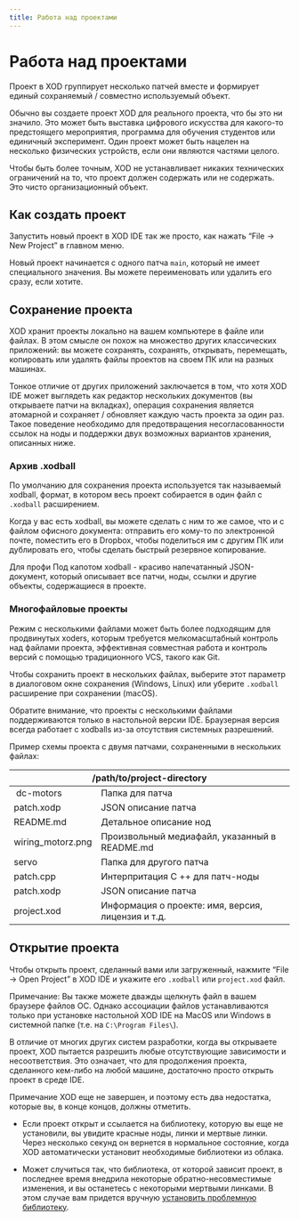 ```yaml
---
title: Работа над проектами
---
```


# Работа над проектами

Проект в XOD группирует несколько патчей вместе и формирует единый сохраняемый / совместно используемый объект.

Обычно вы создаете проект XOD для реального проекта, что бы это ни значило. Это может быть выставка цифрового искусства для какого-то предстоящего мероприятия, программа для обучения студентов или единичный эксперимент. Один проект может быть нацелен на несколько физических устройств, если они являются частями целого.

Чтобы быть более точным, XOD не устанавливает никаких технических ограничений на то, что проект должен содержать или не содержать. Это чисто организационный объект.

## Как создать проект

Запустить новый проект в XOD IDE так же просто, как нажать “File → New Project” в главном меню.

Новый проект начинается с одного патча `main`, который не имеет специального значения. Вы можете переименовать или удалить его сразу, если хотите.

## Сохранение проекта

XOD хранит проекты локально на вашем компьютере в файле или файлах. В этом смысле он похож на множество других классических приложений: вы можете сохранять, сохранять, открывать, перемещать, копировать или удалять файлы проектов на своем ПК или на разных машинах.

Тонкое отличие от других приложений заключается в том, что хотя XOD IDE может выглядеть как редактор нескольких документов (вы открываете патчи на вкладках), операция сохранения является атомарной и сохраняет / обновляет каждую часть проекта за один раз. Такое поведение необходимо для предотвращения несогласованности ссылок на ноды и поддержки двух возможных вариантов хранения, описанных ниже.

### Архив .xodball

По умолчанию для сохранения проекта используется так называемый xodball, формат, в котором весь проект собирается в один файл с `.xodball` расширением.

Когда у вас есть xodball, вы можете сделать с ним то же самое, что и с файлом офисного документа: отправить его кому-то по электронной почте, поместить его в Dropbox, чтобы поделиться им с другим ПК или дублировать его, чтобы сделать быстрый резервное копирование.

<div class="ui segment note">
<span class="ui ribbon label">Для профи</span>
Под капотом xodball - красиво напечатанный JSON-документ, который описывает все патчи, 
ноды, ссылки и другие объекты, содержащиеся в проекте.
</div>

### Многофайловые проекты

Режим с несколькими файлами может быть более подходящим для продвинутых xoders, которым требуется мелкомасштабный контроль над файлами проекта, эффективная совместная работа и контроль версий с помощью традиционного VCS, такого как Git.

Чтобы сохранить проект в нескольких файлах, выберите этот параметр в диалоговом окне сохранения (Windows, Linux) или уберите `.xodball` расширение при сохранении (macOS).

Обратите внимание, что проекты с несколькими файлами поддерживаются только в настольной версии IDE. Браузерная версия всегда работает с xodballs из-за отсутствия системных разрешений.

Пример схемы проекта с двумя патчами, сохраненными в нескольких файлах:

<table class="ui celled striped table">
  <thead>
    <tr>
      <th colspan="2">/path/to/project-directory</th>
    </tr>
  </thead>
  <tbody>
    <tr>
      <td>
        <i class="open folder icon"></i> dc-motors
      </td>
      <td>Папка для патча</td>
    </tr>
    <tr>
      <td>
        <i class="icon"></i>
        <i class="file outline icon"></i>
        patch.xodp
      </td>
      <td>JSON описание патча</td>
    </tr>
    <tr>
      <td>
        <i class="icon"></i>
        <i class="file outline icon"></i>
        README.md
      </td>
      <td>Детальное описание нод</td>
    </tr>
    <tr>
      <td>
        <i class="icon"></i>
        <i class="file outline icon"></i>
        wiring_motorz.png
      </td>
      <td>Произвольный медиафайл, указанный в README.md</td>
    </tr>
    <tr>
      <td>
        <i class="open folder icon"></i> servo
      </td>
      <td>Папка для другого патча</td>
    </tr>
    <tr>
      <td>
        <i class="icon"></i>
        <i class="file outline icon"></i>
        patch.cpp
      </td>
      <td>Интерпритация C ++ для патч-ноды
</td>
    </tr>
    <tr>
      <td>
        <i class="icon"></i>
        <i class="file outline icon"></i>
        patch.xodp
      </td>
      <td>JSON описание патча</td>
    </tr>
    <tr>
      <td>
        <i class="file outline icon"></i> project.xod
      </td>
      <td>Информация о проекте: имя, версия, лицензия и т.д.</td>
    </tr>
  </tbody>
</table>

## Открытие проекта

Чтобы открыть проект, сделанный вами или загруженный, нажмите “File → Open Project” в XOD IDE и укажите его `.xodball` или `project.xod` файл.

<div class="ui segment note">
<span class="ui ribbon label">Примечание:</span>
Вы также можете дважды щелкнуть файл в вашем браузере файлов ОС. Однако ассоциации 
файлов устанавливаются только при установке настольной XOD IDE на MacOS или Windows в системной 
папке (т.е. на <code>C:\Program Files\</code>).
</div>

В отличие от многих других систем разработки, когда вы открываете проект, XOD пытается разрешить любые отсутствующие зависимости и несоответствия. Это означает, что для продолжения проекта, сделанного кем-либо на любой машине, достаточно просто открыть проект в среде IDE.

<div class="ui segment note">
<span class="ui ribbon label">Примечание</span>
XOD еще не завершен, и поэтому есть два недостатка, которые вы, в конце концов, должны отметить.

- Если проект открыт и ссылается на библиотеку, которую вы еще не установили, вы увидите красные ноды, линки и мертвые линки. Через несколько секунд он вернется в нормальное состояние, когда XOD автоматически установит необходимые библиотеки из облака.

- Может случиться так, что библиотека, от которой зависит проект, в последнее время внедрила некоторые обратно-несовместимые изменения, и вы останетесь с некоторыми мертвыми линками. В этом случае вам придется вручную [установить проблемную библиотеку](../using-libraries/#upgrading-and-downgrading).
  </div>
